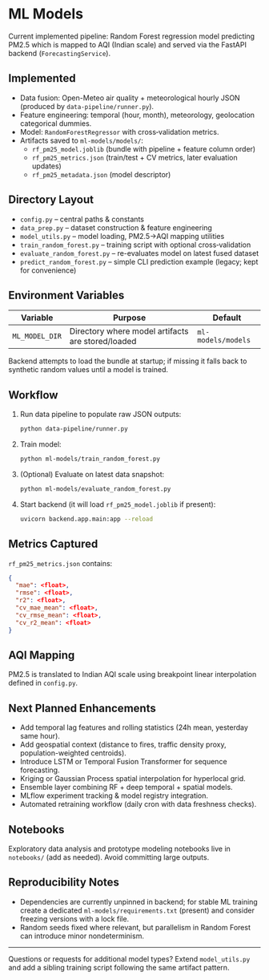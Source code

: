 # ML Models

Current implemented pipeline: Random Forest regression model predicting PM2.5 which is mapped to AQI (Indian scale) and served via the FastAPI backend (`ForecastingService`).

## Implemented
- Data fusion: Open-Meteo air quality + meteorological hourly JSON (produced by `data-pipeline/runner.py`).
- Feature engineering: temporal (hour, month), meteorology, geolocation categorical dummies.
- Model: `RandomForestRegressor` with cross‑validation metrics.
- Artifacts saved to `ml-models/models/`:
  - `rf_pm25_model.joblib` (bundle with pipeline + feature column order)
  - `rf_pm25_metrics.json` (train/test + CV metrics, later evaluation updates)
  - `rf_pm25_metadata.json` (model descriptor)

## Directory Layout
- `config.py` – central paths & constants
- `data_prep.py` – dataset construction & feature engineering
- `model_utils.py` – model loading, PM2.5→AQI mapping utilities
- `train_random_forest.py` – training script with optional cross‑validation
- `evaluate_random_forest.py` – re-evaluates model on latest fused dataset
- `predict_random_forest.py` – simple CLI prediction example (legacy; kept for convenience)

## Environment Variables
| Variable | Purpose | Default |
|----------|---------|---------|
| `ML_MODEL_DIR` | Directory where model artifacts are stored/loaded | `ml-models/models` |

Backend attempts to load the bundle at startup; if missing it falls back to synthetic random values until a model is trained.

## Workflow
1. Run data pipeline to populate raw JSON outputs:
	```bash
	python data-pipeline/runner.py
	```
2. Train model:
	```bash
	python ml-models/train_random_forest.py
	```
3. (Optional) Evaluate on latest data snapshot:
	```bash
	python ml-models/evaluate_random_forest.py
	```
4. Start backend (it will load `rf_pm25_model.joblib` if present):
	```bash
	uvicorn backend.app.main:app --reload
	```

## Metrics Captured
`rf_pm25_metrics.json` contains:
```json
{
  "mae": <float>,
  "rmse": <float>,
  "r2": <float>,
  "cv_mae_mean": <float>,
  "cv_rmse_mean": <float>,
  "cv_r2_mean": <float>
}
```

## AQI Mapping
PM2.5 is translated to Indian AQI scale using breakpoint linear interpolation defined in `config.py`.

## Next Planned Enhancements
- Add temporal lag features and rolling statistics (24h mean, yesterday same hour).
- Add geospatial context (distance to fires, traffic density proxy, population-weighted centroids).
- Introduce LSTM or Temporal Fusion Transformer for sequence forecasting.
- Kriging or Gaussian Process spatial interpolation for hyperlocal grid.
- Ensemble layer combining RF + deep temporal + spatial models.
- MLflow experiment tracking & model registry integration.
- Automated retraining workflow (daily cron with data freshness checks).

## Notebooks
Exploratory data analysis and prototype modeling notebooks live in `notebooks/` (add as needed). Avoid committing large outputs.

## Reproducibility Notes
- Dependencies are currently unpinned in backend; for stable ML training create a dedicated `ml-models/requirements.txt` (present) and consider freezing versions with a lock file.
- Random seeds fixed where relevant, but parallelism in Random Forest can introduce minor nondeterminism.

---
Questions or requests for additional model types? Extend `model_utils.py` and add a sibling training script following the same artifact pattern.